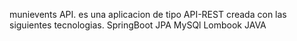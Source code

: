 munievents API. es una aplicacion de tipo API-REST  creada con las siguientes tecnologias.
SpringBoot
JPA
MySQl
Lombook
JAVA
